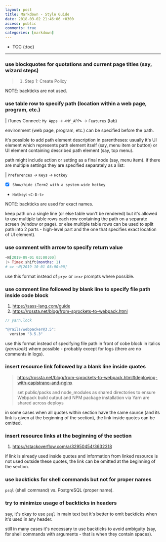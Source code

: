 ```yaml
---
layout: post
title: Markdown - Style Guide
date: 2018-03-02 21:46:06 +0300
access: public
comments: true
categories: [markdown]
---
```


<!-- more -->

* TOC
{:toc}
<hr>

### use blockquotes for quotations and current page titles (say, wizard steps)

> 1) Step 1: Create Policy

NOTE: backticks are not used.

### use table row to specify path (location within a web page, program, etc.)

| iTunes Connect: `My Apps` → `<MY_APP>` → `Features` (tab)

environment (web page, program, etc.) can be specified before the path.

it's possible to add path element description in parentheses: usually it's UI
element which represents path element itself (say, menu item or button) or UI
element containing described path element (say, top menu).

path might include action or setting as a final node (say, menu item). if there
are multiple settings they are specified separately as a list:

| `Preferences` → `Keys` → `Hotkey`

- [x] `Show/hide iTerm2 with a system-wide hotkey`
- `Hotkey`: `<C-D-t>`

NOTE: backticks are used for exact names.

keep path on a single line (or else table won't be rendered) but it's allowed
to use multiple table rows each row containing the path on a separate screen
(window or page). or else multiple table rows can be used to split path into 2
parts - high-level part and the one that specifies exact location of UI element).

### use comment with arrow to specify return value

```elixir
~N[2019-09-01 03:00:00]
|> Timex.shift(months: 1)
# => ~N[2019-10-01 03:00:00]
```

use this format instead of `pry>` or `iex>` prompts where possible.

### use comment line followed by blank line to specify file path inside code block

1. <https://sass-lang.com/guide>
2. <https://rossta.net/blog/from-sprockets-to-webpack.html>

```javascript
// yarn.lock

"@rails/webpacker@3.5":
  version "3.5.3"
```

use this format instead of specifying file path in front of cobe block in
italics (_yarn.lock_) where possible - probably except for logs (there are
no comments in logs).

### insert resource link followed by a blank line inside quotes

> <https://rossta.net/blog/from-sprockets-to-webpack.html#deploying-with-capistrano-and-nginx>
>
> set public/packs and node_modules as shared directories to ensure Webpack
> build output and NPM package installation via Yarn are shared across deploys

in some cases when all quotes within section have the same source (and its
link is given at the beginning of the section), the link inside quotes can
be omitted.

### insert resource links at the beginning of the section

1. <https://stackoverflow.com/a/32950454/3632318>

if link is already used inside quotes and information from linked resource
is not used outside these quotes, the link can be omitted at the beginning
of the section.

### use backticks for shell commands but not for proper names

`psql` (shell command) vs. PostgreSQL (proper name).

### try to minimize usage of backticks in headers

say, it's okay to use `psql` in main text but it's better to omit backticks
when it's used in any header.

still in many cases it's necessary to use backticks to avoid ambiguity (say,
for shell commands with arguments - that is when they contain spaces).
